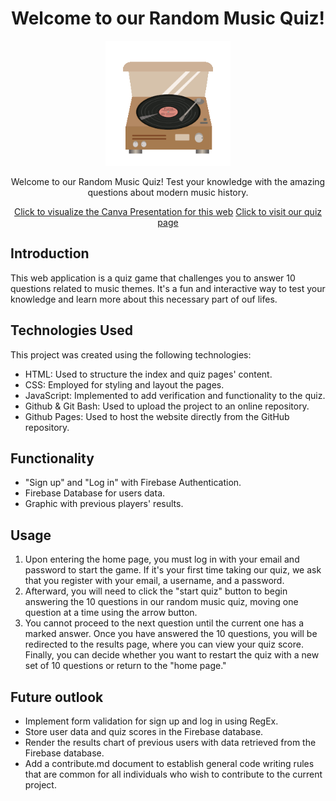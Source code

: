 <div align="center">

# Welcome to our Random Music Quiz!

  <img src="./assets/record-8329_256.gif" alt="music record" width=200><br>
  

Welcome to our Random Music Quiz! Test your knowledge with the amazing questions about modern music history.

[Click to visualize the Canva Presentation for this web]([https://diananospace4bugs.github.io/Quiz-II/pages/home.html](https://www.canva.com/design/DAFyWmKEvjY/8imXN0QeLPo06j_FVZ1cWw/edit?utm_content=DAFyWmKEvjY&utm_campaign=designshare&utm_medium=link2&utm_source=sharebutton))
[Click to visit our quiz page](https://diananospace4bugs.github.io/Quiz-II/pages/home.html)
</div>



## Introduction

This web application is a quiz game that challenges you to answer 10 questions related to music themes. It's a fun and interactive way to test your knowledge and learn more about this necessary part of ouf lifes.

## Technologies Used

This project was created using the following technologies:

- HTML: Used to structure the index and quiz pages' content.
- CSS: Employed for styling and layout the pages.
- JavaScript: Implemented to add verification and functionality to the quiz.
- Github & Git Bash: Used to upload the project to an online repository.
- Github Pages: Used to host the website directly from the GitHub repository.

## Functionality

- "Sign up" and "Log in" with Firebase Authentication.
- Firebase Database for users data.
- Graphic with previous players' results.

## Usage

1. Upon entering the home page, you must log in with your email and password to start the game. If it's your first time taking our quiz, we ask that you register with your email, a username, and a password.
1. Afterward, you will need to click the "start quiz" button to begin answering the 10 questions in our random music quiz, moving one question at a time using the arrow button. 
1. You cannot proceed to the next question until the current one has a marked answer.
Once you have answered the 10 questions, you will be redirected to the results page, where you can view your quiz score. Finally, you can decide whether you want to restart the quiz with a new set of 10 questions or return to the "home page."

## Future outlook

- Implement form validation for sign up and log in using RegEx.
- Store user data and quiz scores in the Firebase database.
- Render the results chart of previous users with data retrieved from the Firebase database.
- Add a contribute.md document to establish general code writing rules that are common for all individuals who wish to contribute to the current project.




